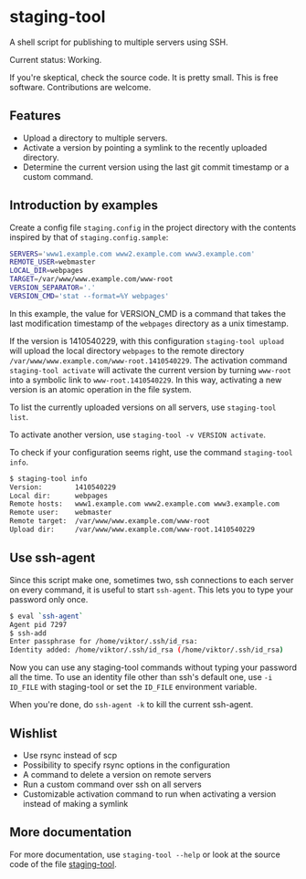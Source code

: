 staging-tool
============

A shell script for publishing to multiple servers using SSH.

Current status: Working.

If you're skeptical, check the source code. It is pretty small. This is free
software. Contributions are welcome.

Features
--------

* Upload a directory to multiple servers.
* Activate a version by pointing a symlink to the recently uploaded
  directory.
* Determine the current version using the last git commit timestamp or
  a custom command.

Introduction by examples
------------------------

Create a config file `staging.config` in the project directory with the contents
inspired by that of `staging.config.sample`:

```sh
SERVERS='www1.example.com www2.example.com www3.example.com'
REMOTE_USER=webmaster
LOCAL_DIR=webpages
TARGET=/var/www/www.example.com/www-root
VERSION_SEPARATOR='.'
VERSION_CMD='stat --format=%Y webpages'
```

In this example, the value for VERSION_CMD is a command that takes the last
modification timestamp of the `webpages` directory as a unix timestamp.

If the version is 1410540229, with this configuration `staging-tool upload`
will upload the local directory `webpages` to the remote directory
`/var/www/www.example.com/www-root.1410540229`. The activation command
`staging-tool activate` will activate the current version by turning `www-root`
into a symbolic link to `www-root.1410540229`. In this way, activating a new
version is an atomic operation in the file system.

To list the currently uploaded versions on all servers, use `staging-tool list`.

To activate another version, use `staging-tool -v VERSION activate`.

To check if your configuration seems right, use the command `staging-tool info`.

```sh
$ staging-tool info
Version:        1410540229
Local dir:      webpages
Remote hosts:   www1.example.com www2.example.com www3.example.com
Remote user:    webmaster
Remote target:  /var/www/www.example.com/www-root
Upload dir:     /var/www/www.example.com/www-root.1410540229
```

Use ssh-agent
-------------

Since this script make one, sometimes two, ssh connections to each server on
every command, it is useful to start `ssh-agent`. This lets you to type your
password only once.

```sh
$ eval `ssh-agent`
Agent pid 7297
$ ssh-add
Enter passphrase for /home/viktor/.ssh/id_rsa:
Identity added: /home/viktor/.ssh/id_rsa (/home/viktor/.ssh/id_rsa)
```

Now you can use any staging-tool commands without typing your password all the
time. To use an identity file other than ssh's default one, use `-i ID_FILE`
with staging-tool or set the `ID_FILE` environment variable.

When you're done, do `ssh-agent -k` to kill the current ssh-agent.

Wishlist
---------

* Use rsync instead of scp
* Possibility to specify rsync options in the configuration
* A command to delete a version on remote servers
* Run a custom command over ssh on all servers
* Customizable activation command to run when activating a version instead of
  making a symlink

More documentation
------------------

For more documentation, use `staging-tool --help` or look at the source code
of the file [staging-tool](staging-tool).
